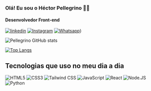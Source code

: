 ### Olá! Eu sou o Héctor Pellegrino 🙋‍♂️ 
#### Desenvolvedor Front-end
[![linkedin](https://img.shields.io/badge/LinkedIn-0077B5?style=for-the-badge&logo=linkedin&logoColor=white)](https://www.linkedin.com/in/h%C3%A9ctor-pellegrino/)
[![Instagram](https://img.shields.io/badge/Instagram-E4405F?style=for-the-badge&logo=instagram&logoColor=white)](https://www.instagram.com/hectorpellegriino/)
[![Whatsapp](https://img.shields.io/badge/WhatsApp-25D366?style=for-the-badge&logo=whatsapp&logoColor=white)](https://wa.me/5511973810705?text=Ol%C3%A1%20H%C3%A9ctor,%20tudo%20bem?%20Vim%20pelo%20GitHub%20e%20gostaria%20de%20mais%20informa%C3%A7%C3%B5es))

![Pellegrino GitHub stats](https://github-readme-stats.vercel.app/api?username=hector-pellegrino&show_icons=true&theme=tokyonight)

[![Top Langs](https://github-readme-stats.vercel.app/api/top-langs/?username=hector-pellegrino)](https://github.com/anuraghazra/github-readme-stats)
## Tecnologias que uso no meu dia a dia
<div style="display: inline_block"> 
    <img aglin="center" alt="HTML5" 
    src="https://img.shields.io/badge/HTML5-E34F26?style=for-the-badge&logo=html5&logoColor=white">
    <img aglin="center" alt="CSS3" 
    src="https://img.shields.io/badge/CSS3-1572B6?style=for-the-badge&logo=css3&logoColor=white">
    <img aglin="center" alt="Tailwind CSS" 
    src="https://img.shields.io/badge/Tailwind_CSS-38B2AC?style=for-the-badge&logo=tailwind-css&logoColor=white">
    <img aglin="center" alt="JavaScript" 
    src="https://img.shields.io/badge/JavaScript-F7DF1E?style=for-the-badge&logo=javascript&logoColor=black">
    <img aglin="center" alt="React"
    src="https://img.shields.io/badge/React-20232A?style=for-the-badge&logo=react&logoColor=61DAFB">
    <img aglin="center" alt="Node.JS" src="https://img.shields.io/badge/Node.js-43853D?style=for-the-badge&logo=node.js&logoColor=white">
    <img aglin="center" alt="Python" src="https://img.shields.io/badge/Python-3776AB?style=for-the-badge&logo=python&logoColor=white">
</div>
<br></br>


